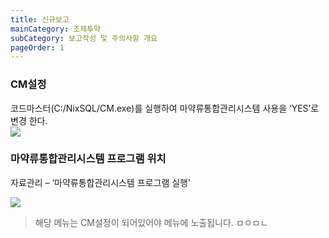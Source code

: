 ```yaml
---
title: 신규보고
mainCategory: 조제투약
subCategory: 보고작성 및 주의사항 개요
pageOrder: 1
---
```


### CM설정

코드마스터(C:/NixSQL/CM.exe)를 실행하여 마약류통합관리시스템 사용을 ‘YES’로 변경 한다.  
[![]({{site.url}}/images/docs/doc_1/post_1-1.png)]({{site.url}}/images/docs/doc_1/post_1-1.png)  

### 마약류통합관리시스템 프로그램 위치

자료관리 – ‘마약류통합관리시스템 프로그램 실행’

[![]({{site.url}}/images/docs/doc_1/post_1-2.png)]({{site.url}}/images/docs/doc_1/post_1-2.png)  
> 해당 메뉴는 CM설정이 되어있어야 메뉴에 노출됩니다.
ㅁㅇㅁㄴ